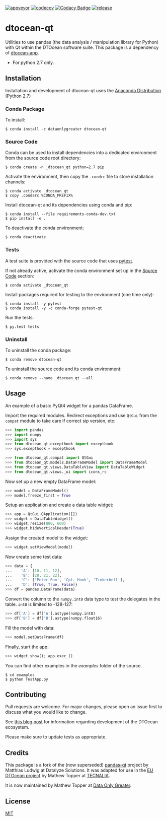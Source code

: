 [![appveyor](https://ci.appveyor.com/api/projects/status/github/DTOcean/dtocean-qt?branch=master&svg=true)](https://ci.appveyor.com/project/DTOcean/dtocean-qt)
[![codecov](https://codecov.io/gh/DTOcean/dtocean-qt/branch/master/graph/badge.svg)](https://codecov.io/gh/DTOcean/dtocean-qt)
[![Codacy Badge](https://api.codacy.com/project/badge/Grade/d1e19e7a286a4e76a90d19b021bc9aca)](https://www.codacy.com/project/H0R5E/dtocean-qt/dashboard?utm_source=github.com&amp;utm_medium=referral&amp;utm_content=DTOcean/dtocean-qt&amp;utm_campaign=Badge_Grade_Dashboard&amp;branchId=11757312)
[![release](https://img.shields.io/github/release/DTOcean/dtocean-qt.svg)](https://github.com/DTOcean/dtocean-qt/releases/latest)

# dtocean-qt

Utilities to use pandas (the data analysis / manipulation library for Python)
with Qt within the DTOcean software suite. This package is a dependency of 
[dtocean-app](https://github.com/DTOcean/dtocean-app).

* For python 2.7 only.

## Installation

Installation and development of dtocean-qt uses the [Anaconda 
Distribution](https://www.anaconda.com/distribution/) (Python 2.7)

### Conda Package

To install:

```
$ conda install -c dataonlygreater dtocean-qt
```

### Source Code

Conda can be used to install dependencies into a dedicated environment from
the source code root directory:

```
$ conda create -n _dtocean_qt python=2.7 pip
```

Activate the environment, then copy the `.condrc` file to store installation  
channels:

```
$ conda activate _dtocean_qt
$ copy .condarc %CONDA_PREFIX%
```

Install dtocean-qt and its dependencies using conda and pip:

```
$ conda install --file requirements-conda-dev.txt
$ pip install -e .
```

To deactivate the conda environment:

```
$ conda deactivate
```

### Tests

A test suite is provided with the source code that uses [pytest](
https://docs.pytest.org).

If not already active, activate the conda environment set up in the [Source 
Code](#source-code) section:

```
$ conda activate _dtocean_qt
```

Install packages required for testing to the environment (one time only):

```
$ conda install -y pytest
$ conda install -y -c conda-forge pytest-qt
```

Run the tests:

``` 
$ py.test tests
```

### Uninstall

To uninstall the conda package:

```
$ conda remove dtocean-qt
```

To uninstall the source code and its conda environment:

```
$ conda remove --name _dtocean_qt --all
```

## Usage

An example of a basic PyQt4 widget for a pandas DataFrame.

Import the required modules. Redirect exceptions and use `QtGui` from the 
`compat` module to take care if correct sip version, etc:

```python
>>> import pandas
>>> import numpy
>>> import sys
>>> from dtocean_qt.excepthook import excepthook
>>> sys.excepthook = excepthook

>>> from dtocean_qt.compat import QtGui
>>> from dtocean_qt.models.DataFrameModel import DataFrameModel
>>> from dtocean_qt.views.DataTableView import DataTableWidget
>>> from dtocean_qt.views._ui import icons_rc
```

Now set up a new empty DataFrame model:

```python
>>> model = DataFrameModel()
>>> model.freeze_first = True
```

Setup an application and create a data table widget:

```python
>>> app = QtGui.QApplication([])
>>> widget = DataTableWidget()
>>> widget.resize(800, 600)
>>> widget.hideVerticalHeader(True)
```

Assign the created model to the widget:

```python
>>> widget.setViewModel(model)
```

Now create some test data:

```python
>>> data = {
...    'A': [10, 11, 12], 
...    'B': [20, 21, 22], 
...    'C': ['Peter Pan', 'Cpt. Hook', 'Tinkerbell'],
...    'D': [True, True, False]}
>>> df = pandas.DataFrame(data)
```

Convert the column to the `numpy.int8` data type to test the delegates in the
table. `int8` is limited to -128-127:

```python
>>> df['A'] = df['A'].astype(numpy.int8)
>>> df['B'] = df['B'].astype(numpy.float16)
```

Fill the model with data:

```python
>>> model.setDataFrame(df)
```

Finally, start the app:

```python
>>> widget.show(); app.exec_()
```

You can find other examples in the *examples* folder of the source.

```
$ cd examples
$ python TestApp.py
```

## Contributing

Pull requests are welcome. For major changes, please open an issue first to
discuss what you would like to change.

See [this blog post](
https://www.dataonlygreater.com/latest/professional/2017/03/09/dtocean-development-change-management/)
for information regarding development of the DTOcean ecosystem.

Please make sure to update tests as appropriate.

## Credits

This package is a fork of the (now superseded) [pandas-qt](
https://github.com/datalyze-solutions/pandas-qt) project by Matthias Ludwig at 
Datalyze Solutions. It was adapted for use in the [EU DTOcean project](
https://www.dtoceanplus.eu/About-DTOceanPlus/History) by Mathew Topper at 
[TECNALIA](https://www.tecnalia.com).

It is now maintained by Mathew Topper at [Data Only Greater](
https://www.dataonlygreater.com/).

## License

[MIT](https://choosealicense.com/licenses/mit/)
